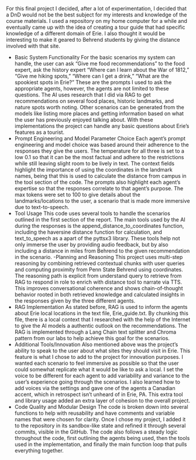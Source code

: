 For this final project I decided, after a lot of experimentation, I decided that a DnD would not be the best subject for my interests and knowledge of the course materials. I used a repository on my home computer for a while and eventually came up with the idea of creating a tour guide that had specific knowledge of a different domain of Erie. I also thought it would be interesting to make it geared to Behrend students by giving the distance involved with that site.
- Basic System Functionality
For the basic scenarios my system can handle, the user can ask “Give me food recommendations” to the food expert, ask the history expert “Where can I learn about the War of 1812,” “Give me hiking spots,” “Where can I get a drink,” “What are the spookiest spots in Erie?” These are the prompts I used to ask the appropriate agents, however, the agents are not limited to these questions. The AI uses research that I did via RAG to get recommendations on several food places, historic landmarks, and nature spots worth noting. Other scenarios can be generated from the models like listing more places and getting information based on what the user has previously enjoyed talking about. With these implementations the project can handle any basic questions about Erie’s features as a tourist. 
- Prompt Engineering and Model Parameter Choice
Each agent’s prompt engineering and model choice was based around their adherence to the responses they give the users. The temperature for all three is set to a low 0.1 so that it can be the most factual and adhere to the restrictions while still leaving slight room to be lively in text. The context fields highlight the importance of using the coordinates in the landmark names, being that this is used to calculate the distance from campus in the tool section of the code. The prompts also highlight each agent’s expertise so that the responses correlate to that agent’s purpose. The max tokens were set to 100 to give details about the landmarks/locations to the user, a scenario that is made more immersive due to text-to-speech.
- Tool Usage
This code uses several tools to handle the scenarios outlined in the first section of the report. The main tools used by the AI during the responses is the append_distance_to_coordinates function, including the haversine distance function for calculation, and text_to_speech as a apart of the pyttsx3 library. These tools help not only immerse the user by providing audio feedback, but by also including a distance in miles from Behrend to the given recommendation in the scenario. 
-Planning and Reasoning
This project uses multi-step reasoning by combining retrieved contextual chunks with user queries and computing proximity from Penn State Behrend using coordinates. The reasoning path is explicit from understand query to retrieve from RAG to respond in role to enrich with distance tool to narrate via TTS. This improves conversational coherence and shows chain-of-thought behavior rooted in both retrieved knowledge and calculated insights in the responses given by the three different agents.
- RAG Implementation 
As stated before, RAG is used to inform the agents about Erie local locations in the text file, Erie_guide.txt. By chunking this file, there is a local context that I researched with the help of the Internet to give the AI models a authentic outlook on the recommendations. The RAG is implemented through a Lang Chain text splitter and Chroma pattern from our labs to help achieve this goal for the scenarios. 
- Additional Tools/Innovation
Also mentioned above was the project’s ability to speak to the user about what sites they should visit in Erie. This feature is what I chose to add to the project for innovation purposes. I wanted each scenario to feel immersive as possible so that the user could somewhat replicate what it would be like to ask a local. I set the voice to be different for each agent to add variability and variance to the user’s experience going through the scenarios. I also learned how to add voices via the settings and gave one of the agents a Canadian accent, which in retrospect isn’t unheard of in Erie, PA. This extra tool and library usage added an extra layer of cohesion to the overall project.
- Code Quality and Modular Design
The code is broken down into several functions to help with reusability and have comments and variable names that were chosen for clarity. Once I chose my project, I added it to the repository in its sandbox-like state and refined it through several commits, visible in the GitHub. The code also follows a steady logic throughout the code, first outlining the agents being used, then the tools used in the implementation, and finally the main function loop that pulls everything together.

